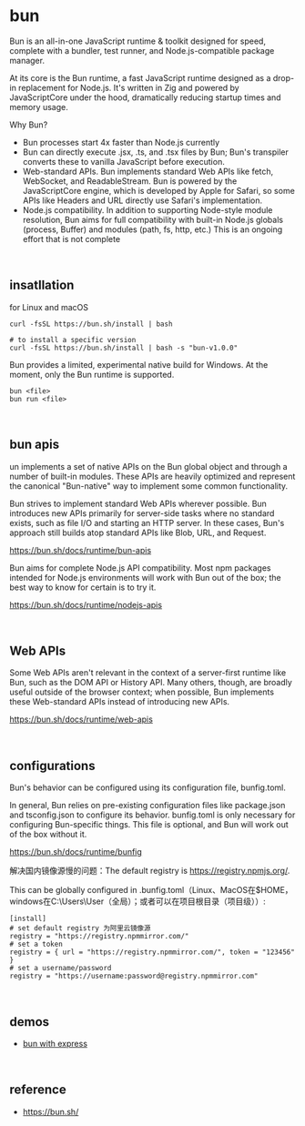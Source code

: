 # bun
Bun is an all-in-one JavaScript runtime & toolkit designed for speed, complete with a bundler, test runner, 
and Node.js-compatible package manager.

At its core is the Bun runtime, a fast JavaScript runtime designed as a drop-in replacement for Node.js. 
It's written in Zig and powered by JavaScriptCore under the hood, dramatically reducing startup times and memory usage.

Why Bun?
- Bun processes start 4x faster than Node.js currently 
- Bun can directly execute .jsx, .ts, and .tsx files by Bun; Bun's transpiler converts these to vanilla JavaScript before execution.
- Web-standard APIs. Bun implements standard Web APIs like fetch, WebSocket, and ReadableStream. Bun is powered by the JavaScriptCore engine, which is developed by Apple for Safari, so some APIs like Headers and URL directly use Safari's implementation.
- Node.js compatibility. In addition to supporting Node-style module resolution, Bun aims for full compatibility with built-in Node.js globals (process, Buffer) and modules (path, fs, http, etc.) This is an ongoing effort that is not complete

<br>

## insatllation
for Linux and macOS
```
curl -fsSL https://bun.sh/install | bash 

# to install a specific version
curl -fsSL https://bun.sh/install | bash -s "bun-v1.0.0"
```
Bun provides a limited, experimental native build for Windows. At the moment, only the Bun runtime is supported.
```
bun <file>
bun run <file>
```

<br>

## bun apis
un implements a set of native APIs on the Bun global object and through a number of built-in modules. 
These APIs are heavily optimized and represent the canonical "Bun-native" way to implement some common functionality.

Bun strives to implement standard Web APIs wherever possible. 
Bun introduces new APIs primarily for server-side tasks where no standard exists, 
such as file I/O and starting an HTTP server. In these cases, Bun's approach still builds atop standard APIs like Blob, URL, and Request.

https://bun.sh/docs/runtime/bun-apis

Bun aims for complete Node.js API compatibility. 
Most npm packages intended for Node.js environments will work with Bun out of the box; 
the best way to know for certain is to try it.

https://bun.sh/docs/runtime/nodejs-apis

<br>

## Web APIs
Some Web APIs aren't relevant in the context of a server-first runtime like Bun, such as the DOM API or History API. 
Many others, though, are broadly useful outside of the browser context; 
when possible, Bun implements these Web-standard APIs instead of introducing new APIs.

https://bun.sh/docs/runtime/web-apis

<br>

## configurations
Bun's behavior can be configured using its configuration file, bunfig.toml.

In general, Bun relies on pre-existing configuration files like package.json and tsconfig.json to configure its behavior. 
bunfig.toml is only necessary for configuring Bun-specific things. 
This file is optional, and Bun will work out of the box without it.

https://bun.sh/docs/runtime/bunfig

解决国内镜像源慢的问题：The default registry is https://registry.npmjs.org/. 

This can be globally configured in .bunfig.toml（Linux、MacOS在$HOME，windows在C:\Users\User（全局）；或者可以在项目根目录（项目级））:
```
[install]
# set default registry 为阿里云镜像源
registry = "https://registry.npmmirror.com/"
# set a token
registry = { url = "https://registry.npmmirror.com/", token = "123456" }
# set a username/password
registry = "https://username:password@registry.npmmirror.com"
```

<br>

## demos
- [bun with express](./express/server.ts) 

<br>

## reference
- https://bun.sh/